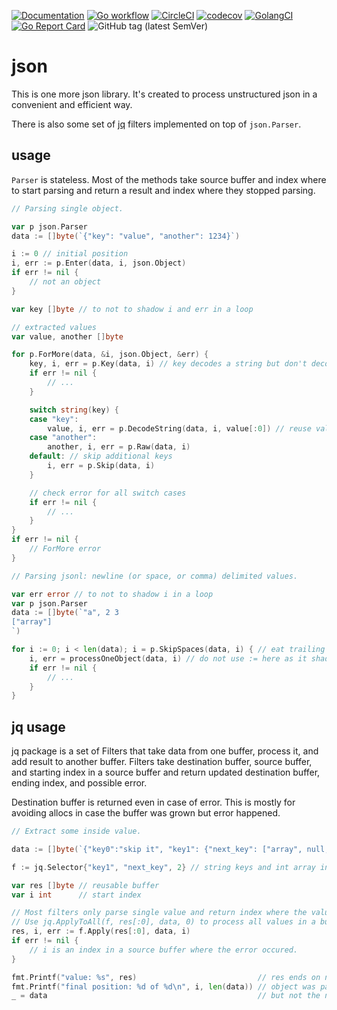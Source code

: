 [![Documentation](https://pkg.go.dev/badge/github.com/nikandfor/json)](https://pkg.go.dev/github.com/nikandfor/json?tab=doc)
[![Go workflow](https://github.com/nikandfor/json/actions/workflows/go.yml/badge.svg)](https://github.com/nikandfor/json/actions/workflows/go.yml)
[![CircleCI](https://circleci.com/gh/nikandfor/json.svg?style=svg)](https://circleci.com/gh/nikandfor/json)
[![codecov](https://codecov.io/gh/nikandfor/json/branch/master/graph/badge.svg)](https://codecov.io/gh/nikandfor/json)
[![GolangCI](https://golangci.com/badges/github.com/nikandfor/json.svg)](https://golangci.com/r/github.com/nikandfor/json)
[![Go Report Card](https://goreportcard.com/badge/github.com/nikandfor/json)](https://goreportcard.com/report/github.com/nikandfor/json)
![GitHub tag (latest SemVer)](https://img.shields.io/github/v/tag/nikandfor/json?sort=semver)

# json

This is one more json library.
It's created to process unstructured json in a convenient and efficient way.

There is also some set of [jq](https://jqlang.github.io/jq/manual/) filters implemented on top of `json.Parser`.

## usage

`Parser` is stateless.
Most of the methods take source buffer and index where to start parsing and return a result and index where they stopped parsing.

```go
// Parsing single object.

var p json.Parser
data := []byte(`{"key": "value", "another": 1234}`)

i := 0 // initial position
i, err := p.Enter(data, i, json.Object)
if err != nil {
	// not an object
}

var key []byte // to not to shadow i and err in a loop

// extracted values
var value, another []byte

for p.ForMore(data, &i, json.Object, &err) {
	key, i, err = p.Key(data, i) // key decodes a string but don't decode '\n', '\"', '\xXX' and others
	if err != nil {
		// ...
	}

	switch string(key) {
	case "key":
		value, i, err = p.DecodeString(data, i, value[:0]) // reuse value buffer if we are in a loop or something
	case "another":
		another, i, err = p.Raw(data, i)
	default: // skip additional keys
		i, err = p.Skip(data, i)
	}

	// check error for all switch cases
	if err != nil {
		// ...
	}
}
if err != nil {
	// ForMore error
}
```

```go
// Parsing jsonl: newline (or space, or comma) delimited values.

var err error // to not to shadow i in a loop
var p json.Parser
data := []byte(`"a", 2 3
["array"]
`)

for i := 0; i < len(data); i = p.SkipSpaces(data, i) { // eat trailing spaces and not try to read the value from string "\n"
	i, err = processOneObject(data, i) // do not use := here as it shadow i and loop will restart from the same index
	if err != nil {
		// ...
	}
}
```

## jq usage

jq package is a set of Filters that take data from one buffer, process it, and add result to another buffer.
Filters take destination buffer, source buffer, and starting index in a source buffer
and return updated destination buffer, ending index, and possible error.

Destination buffer is returned even in case of error.
This is mostly for avoiding allocs in case the buffer was grown but error happened.

```go
// Extract some inside value.

data := []byte(`{"key0":"skip it", "key1": {"next_key": ["array", null, {"obj":"val"}, "trailing element"]}}  "next"`)

f := jq.Selector{"key1", "next_key", 2} // string keys and int array indexes are supported

var res []byte // reusable buffer
var i int      // start index

// Most filters only parse single value and return index where the value ended.
// Use jq.ApplyToAll(f, res[:0], data, 0) to process all values in a buffer.
res, i, err := f.Apply(res[:0], data, i)
if err != nil {
	// i is an index in a source buffer where the error occured.
}

fmt.Printf("value: %s", res)                           // res ends on newline
fmt.Printf("final position: %d of %d\n", i, len(data)) // object was parsed to the end to be able to read next
_ = data                                               // but not the next value
```
